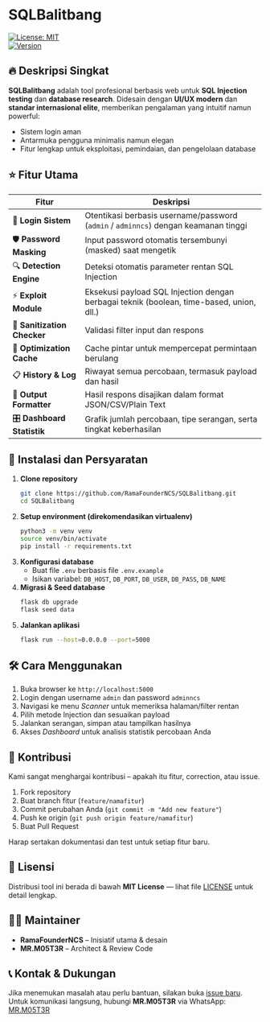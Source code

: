 # SQLBalitbang

[![License: MIT](https://img.shields.io/badge/License-MIT-blue.svg)](#license)  
[![Version](https://img.shields.io/badge/version-1.0.0-brightgreen)](#)

## 🔥 Deskripsi Singkat  
**SQLBalitbang** adalah tool profesional berbasis web untuk **SQL Injection testing** dan **database research**. Didesain dengan **UI/UX modern** dan **standar internasional elite**, memberikan pengalaman yang intuitif namun powerful:  
- Sistem login aman  
- Antarmuka pengguna minimalis namun elegan  
- Fitur lengkap untuk eksploitasi, pemindaian, dan pengelolaan database  

## ⭐ Fitur Utama  

| Fitur                | Deskripsi |
|----------------------|-----------|
| 🔐 **Login Sistem**         | Otentikasi berbasis username/password (`admin` / `adminncs`) dengan keamanan tinggi |
| 🛡️ **Password Masking**     | Input password otomatis tersembunyi (masked) saat mengetik |
| 🔍 **Detection Engine**     | Deteksi otomatis parameter rentan SQL Injection |
| ⚡ **Exploit Module**       | Eksekusi payload SQL Injection dengan berbagai teknik (boolean, time-based, union, dll.) |
| 🧼 **Sanitization Checker** | Validasi filter input dan respons |
| 🧠 **Optimization Cache**   | Cache pintar untuk mempercepat permintaan berulang |
| 📋 **History & Log**        | Riwayat semua percobaan, termasuk payload dan hasil |
| 🧬 **Output Formatter**     | Hasil respons disajikan dalam format JSON/CSV/Plain Text |
| 🎛️ **Dashboard Statistik** | Grafik jumlah percobaan, tipe serangan, serta tingkat keberhasilan |

## 🚀 Instalasi dan Persyaratan

1. **Clone repository**  
   ```bash
   git clone https://github.com/RamaFounderNCS/SQLBalitbang.git
   cd SQLBalitbang
   ```
2. **Setup environment (direkomendasikan virtualenv)**  
   ```bash
   python3 -m venv venv
   source venv/bin/activate
   pip install -r requirements.txt
   ```
3. **Konfigurasi database**  
   - Buat file `.env` berbasis file `.env.example`  
   - Isikan variabel: `DB_HOST`, `DB_PORT`, `DB_USER`, `DB_PASS`, `DB_NAME`
4. **Migrasi & Seed database**  
   ```bash
   flask db upgrade
   flask seed data
   ```
5. **Jalankan aplikasi**  
   ```bash
   flask run --host=0.0.0.0 --port=5000
   ```

## 🛠️ Cara Menggunakan

1. Buka browser ke `http://localhost:5000`
2. Login dengan username `admin` dan password `adminncs`
3. Navigasi ke menu *Scanner* untuk memeriksa halaman/filter rentan
4. Pilih metode Injection dan sesuaikan payload
5. Jalankan serangan, simpan atau tampilkan hasilnya
6. Akses *Dashboard* untuk analisis statistik percobaan Anda

## 🧩 Kontribusi

Kami sangat menghargai kontribusi – apakah itu fitur, correction, atau issue.  
1. Fork repository  
2. Buat branch fitur (`feature/namafitur`)  
3. Commit perubahan Anda (`git commit -m "Add new feature"`)  
4. Push ke origin (`git push origin feature/namafitur`)  
5. Buat Pull Request  

Harap sertakan dokumentasi dan test untuk setiap fitur baru.

## 📄 Lisensi

Distribusi tool ini berada di bawah **MIT License** — lihat file [LICENSE](LICENSE) untuk detail lengkap.

## 🧑‍💻 Maintainer

- **RamaFounderNCS** – Inisiatif utama & desain  
- **MR.M05T3R** – Architect & Review Code

## 📞 Kontak & Dukungan

Jika menemukan masalah atau perlu bantuan, silakan buka [issue baru](https://github.com/RamaFounderNCS/SQLBalitbang/issues).  
Untuk komunikasi langsung, hubungi **MR.M05T3R** via WhatsApp: [MR.M05T3R](https://wa.me/6283846681933)
